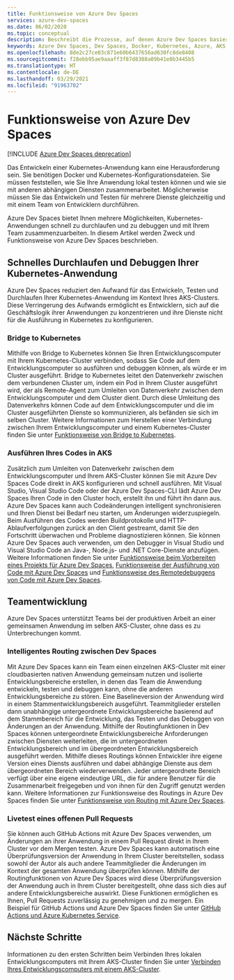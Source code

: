 ```yaml
---
title: Funktionsweise von Azure Dev Spaces
services: azure-dev-spaces
ms.date: 06/02/2020
ms.topic: conceptual
description: Beschreibt die Prozesse, auf denen Azure Dev Spaces basiert.
keywords: Azure Dev Spaces, Dev Spaces, Docker, Kubernetes, Azure, AKS, Azure Kubernetes Service, Container
ms.openlocfilehash: 8de2c27ce03c871e60b6437656ad630fc8de8408
ms.sourcegitcommit: f28ebb95ae9aaaff3f87d8388a09b41e0b3445b5
ms.translationtype: HT
ms.contentlocale: de-DE
ms.lasthandoff: 03/29/2021
ms.locfileid: "91963702"
---
```

# <a name="how-azure-dev-spaces-works"></a>Funktionsweise von Azure Dev Spaces

[!INCLUDE [Azure Dev Spaces deprecation](../../includes/dev-spaces-deprecation.md)]

Das Entwickeln einer Kubernetes-Anwendung kann eine Herausforderung sein. Sie benötigen Docker und Kubernetes-Konfigurationsdateien. Sie müssen feststellen, wie Sie Ihre Anwendung lokal testen können und wie sie mit anderen abhängigen Diensten zusammenarbeitet. Möglicherweise müssen Sie das Entwickeln und Testen für mehrere Dienste gleichzeitig und mit einem Team von Entwicklern durchführen.

Azure Dev Spaces bietet Ihnen mehrere Möglichkeiten, Kubernetes-Anwendungen schnell zu durchlaufen und zu debuggen und mit Ihrem Team zusammenzuarbeiten. In diesem Artikel werden Zweck und Funktionsweise von Azure Dev Spaces beschrieben.

## <a name="rapidly-iterate-and-debug-your-kubernetes-application"></a>Schnelles Durchlaufen und Debuggen Ihrer Kubernetes-Anwendung

Azure Dev Spaces reduziert den Aufwand für das Entwickeln, Testen und Durchlaufen Ihrer Kubernetes-Anwendung im Kontext Ihres AKS-Clusters. Diese Verringerung des Aufwands ermöglicht es Entwicklern, sich auf die Geschäftslogik ihrer Anwendungen zu konzentrieren und ihre Dienste nicht für die Ausführung in Kubernetes zu konfigurieren.

### <a name="bridge-to-kubernetes"></a>Bridge to Kubernetes

Mithilfe von Bridge to Kubernetes können Sie Ihren Entwicklungscomputer mit Ihrem Kubernetes-Cluster verbinden, sodass Sie Code auf dem Entwicklungscomputer so ausführen und debuggen können, als würde er im Cluster ausgeführt. Bridge to Kubernetes leitet den Datenverkehr zwischen dem verbundenen Cluster um, indem ein Pod in Ihrem Cluster ausgeführt wird, der als Remote-Agent zum Umleiten von Datenverkehr zwischen dem Entwicklungscomputer und dem Cluster dient. Durch diese Umleitung des Datenverkehrs können Code auf dem Entwicklungscomputer und die im Cluster ausgeführten Dienste so kommunizieren, als befänden sie sich im selben Cluster. Weitere Informationen zum Herstellen einer Verbindung zwischen Ihrem Entwicklungscomputer und einem Kubernetes-Cluster finden Sie unter [Funktionsweise von Bridge to Kubernetes][how-it-works-bridge-to-kubernetes].

### <a name="run-your-code-in-aks"></a>Ausführen Ihres Codes in AKS

Zusätzlich zum Umleiten von Datenverkehr zwischen dem Entwicklungscomputer und Ihrem AKS-Cluster können Sie mit Azure Dev Spaces Code direkt in AKS konfigurieren und schnell ausführen. Mit Visual Studio, Visual Studio Code oder der Azure Dev Spaces-CLI lädt Azure Dev Spaces Ihren Code in den Cluster hoch, erstellt ihn und führt ihn dann aus. Azure Dev Spaces kann auch Codeänderungen intelligent synchronisieren und Ihren Dienst bei Bedarf neu starten, um Änderungen widerzuspiegeln. Beim Ausführen des Codes werden Buildprotokolle und HTTP-Ablaufverfolgungen zurück an den Client gestreamt, damit Sie den Fortschritt überwachen und Probleme diagnostizieren können. Sie können Azure Dev Spaces auch verwenden, um den Debugger in Visual Studio und Visual Studio Code an Java-, Node.js- und .NET Core-Dienste anzufügen. Weitere Informationen finden Sie unter [Funktionsweise beim Vorbereiten eines Projekts für Azure Dev Spaces][how-it-works-prep], [Funktionsweise der Ausführung von Code mit Azure Dev Spaces][how-it-works-up] und [Funktionsweise des Remotedebuggens von Code mit Azure Dev Spaces][how-it-works-remote-debugging].

## <a name="team-development"></a>Teamentwicklung

Azure Dev Spaces unterstützt Teams bei der produktiven Arbeit an einer gemeinsamen Anwendung im selben AKS-Cluster, ohne dass es zu Unterbrechungen kommt.

### <a name="intelligent-routing-between-dev-spaces"></a>Intelligentes Routing zwischen Dev Spaces

Mit Azure Dev Spaces kann ein Team einen einzelnen AKS-Cluster mit einer cloudbasierten nativen Anwendung gemeinsam nutzen und isolierte Entwicklungsbereiche erstellen, in denen das Team die Anwendung entwickeln, testen und debuggen kann, ohne die anderen Entwicklungsbereiche zu stören. Eine Baselineversion der Anwendung wird in einem Stammentwicklungsbereich ausgeführt. Teammitglieder erstellen dann unabhängige untergeordnete Entwicklungsbereiche basierend auf dem Stammbereich für die Entwicklung, das Testen und das Debuggen von Änderungen an der Anwendung. Mithilfe der Routingfunktionen in Dev Spaces können untergeordnete Entwicklungsbereiche Anforderungen zwischen Diensten weiterleiten, die im untergeordneten Entwicklungsbereich und im übergeordneten Entwicklungsbereich ausgeführt werden. Mithilfe dieses Routings können Entwickler ihre eigene Version eines Diensts ausführen und dabei abhängige Dienste aus dem übergeordneten Bereich wiederverwenden. Jeder untergeordnete Bereich verfügt über eine eigene eindeutige URL, die für andere Benutzer für die Zusammenarbeit freigegeben und von ihnen für den Zugriff genutzt werden kann. Weitere Informationen zur Funktionsweise des Routings in Azure Dev Spaces finden Sie unter [Funktionsweise von Routing mit Azure Dev Spaces][how-it-works-routing].

### <a name="live-testing-an-open-pull-request"></a>Livetest eines offenen Pull Requests

Sie können auch GitHub Actions mit Azure Dev Spaces verwenden, um Änderungen an ihrer Anwendung in einem Pull Request direkt in Ihrem Cluster vor dem Mergen testen. Azure Dev Spaces kann automatisch eine Überprüfungsversion der Anwendung in Ihrem Cluster bereitstellen, sodass sowohl der Autor als auch andere Teammitglieder die Änderungen im Kontext der gesamten Anwendung überprüfen können. Mithilfe der Routingfunktionen von Azure Dev Spaces wird diese Überprüfungsversion der Anwendung auch in Ihrem Cluster bereitgestellt, ohne dass sich dies auf andere Entwicklungsbereiche auswirkt. Diese Funktionen ermöglichen es Ihnen, Pull Requests zuverlässig zu genehmigen und zu mergen. Ein Beispiel für GitHub Actions und Azure Dev Spaces finden Sie unter [GitHub Actions und Azure Kubernetes Service][pr-flow].

## <a name="next-steps"></a>Nächste Schritte

Informationen zu den ersten Schritten beim Verbinden Ihres lokalen Entwicklungscomputers mit Ihrem AKS-Cluster finden Sie unter [Verbinden Ihres Entwicklungscomputers mit einem AKS-Cluster][connect].


[connect]: https://code.visualstudio.com/docs/containers/bridge-to-kubernetes
[how-it-works-bridge-to-kubernetes]: /visualstudio/containers/overview-bridge-to-kubernetes
[how-it-works-prep]: how-dev-spaces-works-prep.md
[how-it-works-remote-debugging]: how-dev-spaces-works-remote-debugging.md
[how-it-works-routing]: how-dev-spaces-works-routing.md
[how-it-works-up]: how-dev-spaces-works-up.md
[pr-flow]: how-to/github-actions.md
[routing]: #team-development